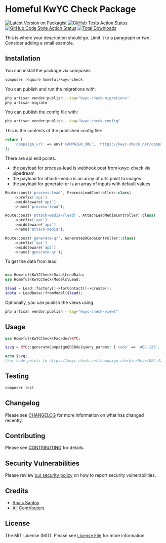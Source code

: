 # Homeful KwYC Check Package

[![Latest Version on Packagist](https://img.shields.io/packagist/v/homeful/kwyc-check.svg?style=flat-square)](https://packagist.org/packages/homeful/kwyc-check)
[![GitHub Tests Action Status](https://img.shields.io/github/actions/workflow/status/homeful/kwyc-check/run-tests.yml?branch=main&label=tests&style=flat-square)](https://github.com/homeful/kwyc-check/actions?query=workflow%3Arun-tests+branch%3Amain)
[![GitHub Code Style Action Status](https://img.shields.io/github/actions/workflow/status/homeful/kwyc-check/fix-php-code-style-issues.yml?branch=main&label=code%20style&style=flat-square)](https://github.com/homeful/kwyc-check/actions?query=workflow%3A"Fix+PHP+code+style+issues"+branch%3Amain)
[![Total Downloads](https://img.shields.io/packagist/dt/homeful/kwyc-check.svg?style=flat-square)](https://packagist.org/packages/homeful/kwyc-check)

This is where your description should go. Limit it to a paragraph or two. Consider adding a small example.

## Installation

You can install the package via composer:

```bash
composer require homeful/kwyc-check
```

You can publish and run the migrations with:

```bash
php artisan vendor:publish --tag="kwyc-check-migrations"
php artisan migrate
```

You can publish the config file with:

```bash
php artisan vendor:publish --tag="kwyc-check-config"
```

This is the contents of the published config file:

```php
return [
    'campaign_url' => env('CAMPAIGN_URL', 'https://kwyc-check.net/campaign-checkin/9ccef822-4209-4e0a-bb40-232da5cafdf1')
];
```

There are api end points.
- the payload for process-lead is webhook post from kwyc-check via pipedream
- the payload for attach-media is an array of urls point to images
- the payload for generate-qr is an array of inputs with default values
```php
Route::post('process-lead', ProcessLeadController::class)
    ->prefix('api')
    ->middleware('api')
    ->name('process-lead');

Route::post('attach-media/{lead}', AttachLeadMediaController::class)
    ->prefix('api')
    ->middleware('api')
    ->name('attach-media');

Route::post('generate-qr', GenerateQRCodeController::class)
    ->prefix('api')
    ->middleware('api')
    ->name('generate-qr');
```

To get the data from lead
```php

use Homeful\KwYCCheck\Data\LeadData;
use Homeful\KwYCCheck\Models\Lead;

$lead = Lead::factory()->forContact()->create();
$data = LeadData::fromModel($lead);
```

Optionally, you can publish the views using

```bash
php artisan vendor:publish --tag="kwyc-check-views"
```

## Usage

```php
use Homeful\KwYCCheck\Facades\KYC;

$svg = KYC::generateCampaignQRCOde(query_params: ['code' => 'ABC-123','identifier'=>'DEF-456','choice'=>'GHI-789']);

echo $svg; 
//qr code points to https://kwyc-check.net/campaign-checkin/9ccef822-4209-4e0a-bb40-232da5cafdf1?code=ABC-111&identifier=DEF-222&choice=GHI-333
```

## Testing

```bash
composer test
```

## Changelog

Please see [CHANGELOG](CHANGELOG.md) for more information on what has changed recently.

## Contributing

Please see [CONTRIBUTING](CONTRIBUTING.md) for details.

## Security Vulnerabilities

Please review [our security policy](../../security/policy) on how to report security vulnerabilities.

## Credits

- [Anais Santos](https://github.com/anais-enclavewrx)
- [All Contributors](../../contributors)

## License

The MIT License (MIT). Please see [License File](LICENSE.md) for more information.
